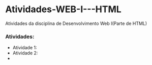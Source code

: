 # Atividades-WEB-I---HTML
Atividades da disciplina de Desenvolvimento Web I(Parte de HTML)

### Atividades:
- Atividade 1: <blablabla>
- Atividade 2: <blablabla>
- 
